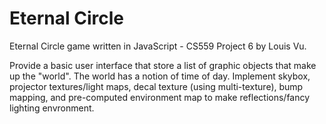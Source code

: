 # Eternal Circle
Eternal Circle game written in JavaScript - CS559 Project 6 by Louis Vu.

Provide a basic user interface that store a list of graphic objects that make up the "world".  The world has a notion of time of day.  Implement skybox, projector textures/light maps, decal texture (using multi-texture), bump mapping, and pre-computed environment map to make reflections/fancy lighting envronment.
